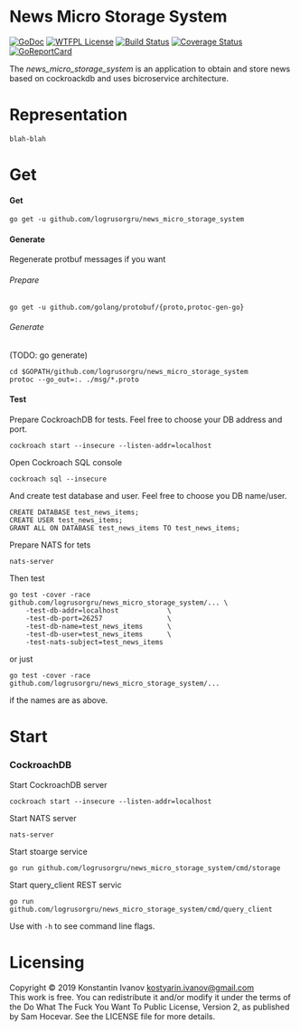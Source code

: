 News Micro Storage System
=========================

[![GoDoc](https://godoc.org/github.com/logrusorgru/news_micro_storage_system?status.svg)](https://godoc.org/github.com/logrusorgru/news_micro_storage_system)
[![WTFPL License](https://img.shields.io/badge/license-wtfpl-blue.svg)](http://www.wtfpl.net/about/)
[![Build Status](https://travis-ci.org/logrusorgru/news_micro_storage_system.svg)](https://travis-ci.org/logrusorgru/news_micro_storage_system)
[![Coverage Status](https://coveralls.io/repos/logrusorgru/news_micro_storage_system/badge.svg?branch=master)](https://coveralls.io/r/logrusorgru/news_micro_storage_system?branch=master)
[![GoReportCard](https://goreportcard.com/badge/logrusorgru/news_micro_storage_system)](https://goreportcard.com/report/logrusorgru/news_micro_storage_system)

The _news_micro_storage_system_ is an application to obtain and store news
based on cockroackdb and uses bicroservice architecture.

# Representation

```
blah-blah
```

# Get

#### Get

```
go get -u github.com/logrusorgru/news_micro_storage_system
```

#### Generate

Regenerate protbuf messages if you want

###### Prepare


```
go get -u github.com/golang/protobuf/{proto,protoc-gen-go}
```

###### Generate

(TODO: go generate)

```
cd $GOPATH/github.com/logrusorgru/news_micro_storage_system
protoc --go_out=:. ./msg/*.proto
```

#### Test

Prepare CockroachDB for tests. Feel free to choose your DB address and port.

```
cockroach start --insecure --listen-addr=localhost
```

Open Cockroach SQL console

```
cockroach sql --insecure
```

And create test database and user. Feel free to choose you DB name/user.

```
CREATE DATABASE test_news_items;
CREATE USER test_news_items;
GRANT ALL ON DATABASE test_news_items TO test_news_items;
```

Prepare NATS for tets

```
nats-server
```

Then test

```
go test -cover -race github.com/logrusorgru/news_micro_storage_system/... \
    -test-db-addr=localhost            \
    -test-db-port=26257                \
    -test-db-name=test_news_items      \
    -test-db-user=test_news_items      \
    -test-nats-subject=test_news_items
```

or just

```
go test -cover -race github.com/logrusorgru/news_micro_storage_system/...
```

if the names are as above.

# Start

### CockroachDB

Start CockroachDB server

```
cockroach start --insecure --listen-addr=localhost
```

Start NATS server

```
nats-server
```

Start stoarge service
```
go run github.com/logrusorgru/news_micro_storage_system/cmd/storage
```

Start query_client REST servic

```
go run github.com/logrusorgru/news_micro_storage_system/cmd/query_client
```

Use with `-h` to see command line flags.


# Licensing

Copyright © 2019 Konstantin Ivanov <kostyarin.ivanov@gmail.com>  
This work is free. You can redistribute it and/or modify it under the
terms of the Do What The Fuck You Want To Public License, Version 2,
as published by Sam Hocevar. See the LICENSE file for more details.
